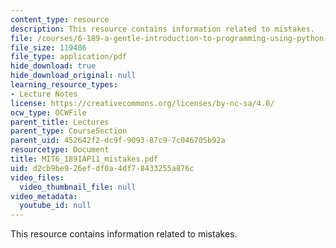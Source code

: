 ```yaml
---
content_type: resource
description: This resource contains information related to mistakes.
file: /courses/6-189-a-gentle-introduction-to-programming-using-python-january-iap-2011/d2cb9be926efdf0a4df78433255a876c_MIT6_189IAP11_mistakes.pdf
file_size: 119486
file_type: application/pdf
hide_download: true
hide_download_original: null
learning_resource_types:
- Lecture Notes
license: https://creativecommons.org/licenses/by-nc-sa/4.0/
ocw_type: OCWFile
parent_title: Lectures
parent_type: CourseSection
parent_uid: 452642f2-dc9f-9093-87c9-7c046705b92a
resourcetype: Document
title: MIT6_189IAP11_mistakes.pdf
uid: d2cb9be9-26ef-df0a-4df7-8433255a876c
video_files:
  video_thumbnail_file: null
video_metadata:
  youtube_id: null
---
```

This resource contains information related to mistakes.